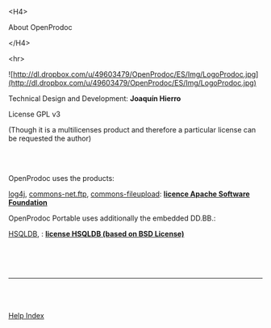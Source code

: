 

&lt;H4&gt;

About OpenProdoc

&lt;/H4&gt;




&lt;hr&gt;


![http://dl.dropbox.com/u/49603479/OpenProdoc/ES/Img/LogoProdoc.jpg](http://dl.dropbox.com/u/49603479/OpenProdoc/ES/Img/LogoProdoc.jpg)
<p>Technical Design and Development: <b>Joaquín Hierro</b></p>
<p>License GPL v3</p>
<p>(Though it is a multilicenses product and therefore a particular license can be requested the author)</p>
<br><br>
<p>OpenProdoc uses the products:</p>
<p><a href='http://logging.apache.org/log4j/'>log4j</a>, <a href='http://commons.apache.org/net/'>commons-net.ftp</a>, <a href='http://commons.apache.org/fileupload'>commons-fileupload</a>: <b><a href='http://www.apache.org/licenses'>licence Apache Software Foundation</a></b></p>
<p>OpenProdoc Portable uses additionally the embedded DD.BB.:</p>
<p><a href='http://hsqldb.org'>HSQLDB</a>, : <b><a href='http://hsqldb.org/web/hsqlLicense.html'>license HSQLDB (based on BSD License)</a></b></p>
<br>
<br>
<br>
<hr><br>
<br>
<br>
<a href='EN_HelpIndex.md'>Help Index</a>